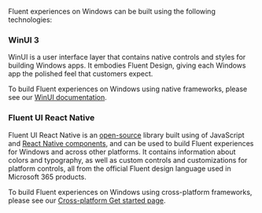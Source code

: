 Fluent experiences on Windows can be built using the following technologies:

### WinUI 3

WinUI is a user interface layer that contains native controls and styles for building Windows apps. It embodies Fluent Design, giving each Windows app the polished feel that customers expect.

To build Fluent experiences on Windows using native frameworks, please see our [WinUI documentation](https://microsoft.github.io/microsoft-ui-xaml/).

### Fluent UI React Native

Fluent UI React Native is an [open-source](https://github.com/microsoft/fluentui-react-native) library built using of JavaScript and [React Native components](https://microsoft.github.io/react-native-windows/), and can be used to build Fluent experiences for Windows and across other platforms. It contains information about colors and typography, as well as custom controls and customizations for platform controls, all from the official Fluent design language used in Microsoft 365 products.

To build Fluent experiences on Windows using cross-platform frameworks, please see our [Cross-platform Get started page](#/get-started/crossplatform).
